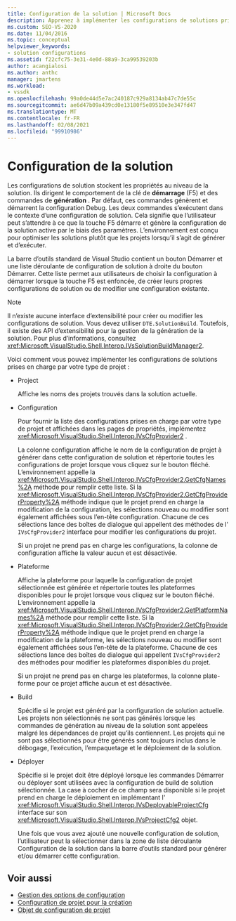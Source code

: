 ```yaml
---
title: Configuration de la solution | Microsoft Docs
description: Apprenez à implémenter les configurations de solutions prises en charge par votre type de projet, qui dirigent le comportement de la clé de démarrage (F5) et des commandes de génération.
ms.custom: SEO-VS-2020
ms.date: 11/04/2016
ms.topic: conceptual
helpviewer_keywords:
- solution configurations
ms.assetid: f22cfc75-3e31-4e0d-88a9-3ca99539203b
author: acangialosi
ms.author: anthc
manager: jmartens
ms.workload:
- vssdk
ms.openlocfilehash: 99a0de44d5e7ac240187c929a8134ab47c7de55c
ms.sourcegitcommit: ae6d47b09a439cd0e13180f5e89510e3e347fd47
ms.translationtype: MT
ms.contentlocale: fr-FR
ms.lasthandoff: 02/08/2021
ms.locfileid: "99910986"
---
```

# <a name="solution-configuration"></a>Configuration de la solution
Les configurations de solution stockent les propriétés au niveau de la solution. Ils dirigent le comportement de la clé de **démarrage** (F5) et des commandes de **génération** . Par défaut, ces commandes génèrent et démarrent la configuration Debug. Les deux commandes s’exécutent dans le contexte d’une configuration de solution. Cela signifie que l’utilisateur peut s’attendre à ce que la touche F5 démarre et génère la configuration de la solution active par le biais des paramètres. L’environnement est conçu pour optimiser les solutions plutôt que les projets lorsqu’il s’agit de générer et d’exécuter.

 La barre d’outils standard de Visual Studio contient un bouton Démarrer et une liste déroulante de configuration de solution à droite du bouton Démarrer. Cette liste permet aux utilisateurs de choisir la configuration à démarrer lorsque la touche F5 est enfoncée, de créer leurs propres configurations de solution ou de modifier une configuration existante.

> [!NOTE]
> Il n’existe aucune interface d’extensibilité pour créer ou modifier les configurations de solution. Vous devez utiliser `DTE.SolutionBuild`. Toutefois, il existe des API d’extensibilité pour la gestion de la génération de la solution. Pour plus d’informations, consultez <xref:Microsoft.VisualStudio.Shell.Interop.IVsSolutionBuildManager2>.

 Voici comment vous pouvez implémenter les configurations de solutions prises en charge par votre type de projet :

- Project

   Affiche les noms des projets trouvés dans la solution actuelle.

- Configuration

   Pour fournir la liste des configurations prises en charge par votre type de projet et affichées dans les pages de propriétés, implémentez <xref:Microsoft.VisualStudio.Shell.Interop.IVsCfgProvider2> .

   La colonne configuration affiche le nom de la configuration de projet à générer dans cette configuration de solution et répertorie toutes les configurations de projet lorsque vous cliquez sur le bouton fléché. L’environnement appelle la <xref:Microsoft.VisualStudio.Shell.Interop.IVsCfgProvider2.GetCfgNames%2A> méthode pour remplir cette liste. Si la <xref:Microsoft.VisualStudio.Shell.Interop.IVsCfgProvider2.GetCfgProviderProperty%2A> méthode indique que le projet prend en charge la modification de la configuration, les sélections nouveau ou modifier sont également affichées sous l’en-tête configuration. Chacune de ces sélections lance des boîtes de dialogue qui appellent des méthodes de l' `IVsCfgProvider2` interface pour modifier les configurations du projet.

   Si un projet ne prend pas en charge les configurations, la colonne de configuration affiche la valeur aucun et est désactivée.

- Plateforme

   Affiche la plateforme pour laquelle la configuration de projet sélectionnée est générée et répertorie toutes les plateformes disponibles pour le projet lorsque vous cliquez sur le bouton fléché. L’environnement appelle la <xref:Microsoft.VisualStudio.Shell.Interop.IVsCfgProvider2.GetPlatformNames%2A> méthode pour remplir cette liste. Si la <xref:Microsoft.VisualStudio.Shell.Interop.IVsCfgProvider2.GetCfgProviderProperty%2A> méthode indique que le projet prend en charge la modification de la plateforme, les sélections nouveau ou modifier sont également affichées sous l’en-tête de la plateforme. Chacune de ces sélections lance des boîtes de dialogue qui appellent `IVsCfgProvider2` des méthodes pour modifier les plateformes disponibles du projet.

   Si un projet ne prend pas en charge les plateformes, la colonne plate-forme pour ce projet affiche aucun et est désactivée.

- Build

   Spécifie si le projet est généré par la configuration de solution actuelle. Les projets non sélectionnés ne sont pas générés lorsque les commandes de génération au niveau de la solution sont appelées malgré les dépendances de projet qu’ils contiennent. Les projets qui ne sont pas sélectionnés pour être générés sont toujours inclus dans le débogage, l’exécution, l’empaquetage et le déploiement de la solution.

- Déployer

   Spécifie si le projet doit être déployé lorsque les commandes Démarrer ou déployer sont utilisées avec la configuration de build de solution sélectionnée. La case à cocher de ce champ sera disponible si le projet prend en charge le déploiement en implémentant l' <xref:Microsoft.VisualStudio.Shell.Interop.IVsDeployableProjectCfg> interface sur son <xref:Microsoft.VisualStudio.Shell.Interop.IVsProjectCfg2> objet.

  Une fois que vous avez ajouté une nouvelle configuration de solution, l’utilisateur peut la sélectionner dans la zone de liste déroulante Configuration de la solution dans la barre d’outils standard pour générer et/ou démarrer cette configuration.

## <a name="see-also"></a>Voir aussi
- [Gestion des options de configuration](../../extensibility/internals/managing-configuration-options.md)
- [Configuration de projet pour la création](../../extensibility/internals/project-configuration-for-building.md)
- [Objet de configuration de projet](../../extensibility/internals/project-configuration-object.md)
